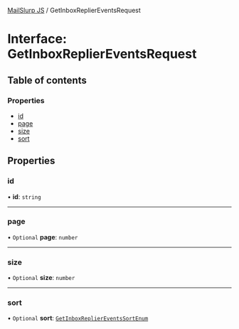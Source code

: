 [MailSlurp JS](../README.md) / GetInboxReplierEventsRequest

# Interface: GetInboxReplierEventsRequest

## Table of contents

### Properties

- [id](GetInboxReplierEventsRequest.md#id)
- [page](GetInboxReplierEventsRequest.md#page)
- [size](GetInboxReplierEventsRequest.md#size)
- [sort](GetInboxReplierEventsRequest.md#sort)

## Properties

### id

• **id**: `string`

___

### page

• `Optional` **page**: `number`

___

### size

• `Optional` **size**: `number`

___

### sort

• `Optional` **sort**: [`GetInboxReplierEventsSortEnum`](../enums/GetInboxReplierEventsSortEnum.md)
